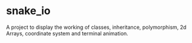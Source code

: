 # snake_io
A project to display the working of classes, inheritance, polymorphism, 2d Arrays, coordinate system and terminal animation.
